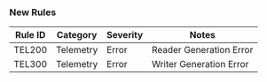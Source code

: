 ### New Rules

Rule ID | Category | Severity | Notes
--------|----------|----------|--------------------
TEL200  | Telemetry | Error    | Reader Generation Error
TEL300  | Telemetry | Error    | Writer Generation Error
